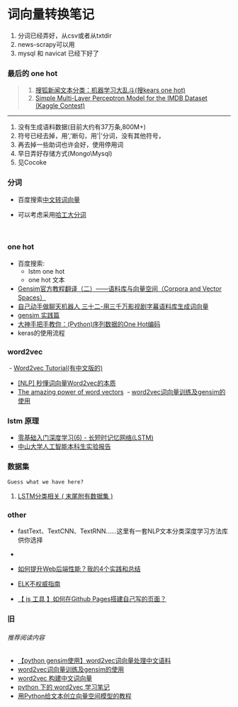 # 词向量转换笔记

1. 分词已经弄好，从csv或者从txtdir
1. news-scrapy可以用
1. mysql 和 navicat 已经下好了

### 最后的 one hot
> 1. [搜狐新闻文本分类：机器学习大乱斗(搜kears one hot)](http://www.jianshu.com/p/e21b570a6b8a)
> 2. [Simple Multi-Layer Perceptron Model for the IMDB Dataset (Kaggle Contest)](http://machinelearningmastery.com/predict-sentiment-movie-reviews-using-deep-learning/)

---

1. 没有生成语料数据(目前大约有37万条,800M+)
2. 符号已经去掉，用','断句，用'|'分词，没有其他符号，
2. 再去掉一些助词也许会好，使用停用词
2. 早日弄好存储方式(Mongo\Mysql)
3. 见Cocoke

### 分词 
* 百度搜索[中文转词向量](https://www.baidu.com/s?ie=utf-8&f=8&rsv_bp=1&tn=baidu&wd=%E4%B8%AD%E6%96%87%E8%BD%AC%E8%AF%8D%E5%90%91%E9%87%8F&oq=one%2520hot&rsv_pq=9cebe5940000a5ec&rsv_t=3450Oh1UM%2B%2BJVDFVRzXtYnoWYFJht0dIQki3NiRNmOSQIihQ09sZLecwhmc&rqlang=cn&rsv_enter=1&inputT=59848&rsv_sug3=29&rsv_sug1=18&rsv_sug7=100&rsv_sug2=0&rsv_sug4=59849)

* 可以考虑采用[哈工大分词](http://www.ltp-cloud.com/)

  
### one hot

  - 百度搜索:
    - lstm one hot
    - one hot 文本
  - [Gensim官方教程翻译（二）——语料库与向量空间（Corpora and Vector Spaces）](http://blog.csdn.net/questionfish/article/details/46739207)
  - [自己动手做聊天机器人 三十二-用三千万影视剧字幕语料库生成词向量](http://www.shareditor.com/blogshow/?blogId=115)
  - [gensim 实践篇](http://blog.csdn.net/zhangxb35/article/details/73333633)
  - [大神手把手教你：(Python)序列数据的One Hot编码](https://yq.aliyun.com/articles/126741)
  -  keras的使用流程

### word2vec
  - [Word2vec Tutorial(有中文版的)](https://rare-technologies.com/word2vec-tutorial/)
  - [[NLP] 秒懂词向量Word2vec的本质](https://zhuanlan.zhihu.com/p/26306795)
  - [The amazing power of word vectors](https://blog.acolyer.org/2016/04/21/the-amazing-power-of-word-vectors/)
  - [word2vec词向量训练及gensim的使用](http://blog.csdn.net/zl_best/article/details/53433072)

### lstm 原理

  * [零基础入门深度学习(6) - 长短时记忆网络(LSTM)](https://www.zybuluo.com/hanbingtao/note/581764)
  * [中山大学人工智能本科生实验报告](http://note.youdao.com/share/?id=ff6c30ad25d01bf2a59d02b52ece7133&type=note#/)
  
### 数据集

    Guess what we have here?
    
  1. [LSTM分类相关 ( 末尾附有数据集 )](https://segmentfault.com/a/1190000008617990)


### other
  * fastText、TextCNN、TextRNN……这里有一套NLP文本分类深度学习方法库供你选择
  * 
  * [如何提升Web后端性能？我的4个实践和总结](https://mp.weixin.qq.com/s?__biz=MzIwMzg1ODcwMw==&mid=2247486314&amp;idx=1&amp;sn=5d101f09e7a2c0dec3f7ea787d5620dd&source=41#wechat_redirect)
 
  * [ELK不权威指南](https://zhuanlan.zhihu.com/p/22400290)
  * [【 js 工具 】如何在Github Pages搭建自己写的页面？](http://www.cnblogs.com/lijiayi/p/githubpages.html)
  
  
  
### 旧


###### 推荐阅读内容



- [【python gensim使用】word2vec词向量处理中文语料](http://blog.csdn.net/churximi/article/details/51472300)
- [word2vec词向量训练及gensim的使用](http://blog.csdn.net/zl_best/article/details/53433072)
- [word2vec 构建中文词向量](http://www.cnblogs.com/Newsteinwell/p/6034747.html)
- [python 下的 word2vec 学习笔记](http://blog.csdn.net/jerr__y/article/details/52967351)
- [用Python给文本创立向量空间模型的教程](http://www.jb51.net/article/64695.htm)
 
 
